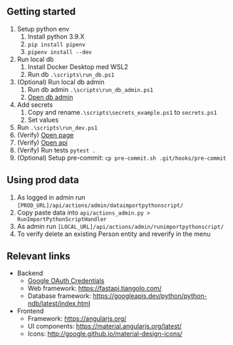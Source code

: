 ## Getting started
1. Setup python env
   1. Install python 3.9.X
   2. `pip install pipenv`
   3. `pipenv install --dev`
2. Run local db
   1. Install Docker Desktop med WSL2
   2. Run db `.\scripts\run_db.ps1`
3. (Optional) Run local db admin
   1. Run db admin `.\scripts\run_db_admin.ps1`
   2. [Open db admin](http://localhost:8002)
4. Add secrets 
   1. Copy and rename`.\scripts\secrets_example.ps1` to `secrets.ps1`
   2. Set values
5. Run `.\scripts\run_dev.ps1`
6. (Verify) [Open page](http://localhost:8000/)
7. (Verify) [Open api](http://localhost:8000/docs)
8. (Verify) Run tests `pytest .`
9. (Optional) Setup pre-commit: `cp pre-commit.sh .git/hooks/pre-commit`


## Using prod data
1. As logged in admin run `[PROD_URL]/api/actions/admin/dataimportpythonscript/`
2. Copy paste data into `api/actions_admin.py > RunImportPythonScriptHandler`
3. As admin run `[LOCAL_URL]/api/actions/admin/runimportpythonscript/`
4. To verify delete an existing Person entity and reverify in the menu


## Relevant links
- Backend
  - [Google OAuth Credentials](https://console.cloud.google.com/apis/credentials?project=game-night-stats)
  - Web framework: https://fastapi.tiangolo.com/
  - Database framework: https://googleapis.dev/python/python-ndb/latest/index.html
- Frontend
  - Framework: https://angularjs.org/
  - UI components: https://material.angularjs.org/latest/
  - Icons: http://google.github.io/material-design-icons/
